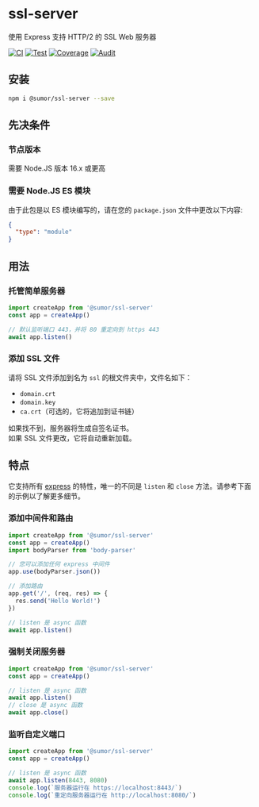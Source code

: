 # ssl-server

使用 Express 支持 HTTP/2 的 SSL Web 服务器

[![CI](https://github.com/sumor-cloud/ssl-server/actions/workflows/ci.yml/badge.svg)](https://github.com/sumor-cloud/ssl-server/actions/workflows/ci.yml)
[![Test](https://github.com/sumor-cloud/ssl-server/actions/workflows/ut.yml/badge.svg)](https://github.com/sumor-cloud/ssl-server/actions/workflows/ut.yml)
[![Coverage](https://github.com/sumor-cloud/ssl-server/actions/workflows/coverage.yml/badge.svg)](https://github.com/sumor-cloud/ssl-server/actions/workflows/coverage.yml)
[![Audit](https://github.com/sumor-cloud/ssl-server/actions/workflows/audit.yml/badge.svg)](https://github.com/sumor-cloud/ssl-server/actions/workflows/audit.yml)

## 安装

```bash
npm i @sumor/ssl-server --save
```

## 先决条件

### 节点版本

需要 Node.JS 版本 16.x 或更高

### 需要 Node.JS ES 模块

由于此包是以 ES 模块编写的，请在您的 `package.json` 文件中更改以下内容:

```json
{
  "type": "module"
}
```

## 用法

### 托管简单服务器

```javascript
import createApp from '@sumor/ssl-server'
const app = createApp()

// 默认监听端口 443，并将 80 重定向到 https 443
await app.listen()
```

### 添加 SSL 文件

请将 SSL 文件添加到名为 `ssl` 的根文件夹中，文件名如下：

- `domain.crt`
- `domain.key`
- `ca.crt`（可选的，它将追加到证书链）

如果找不到，服务器将生成自签名证书。  
如果 SSL 文件更改，它将自动重新加载。

## 特点

它支持所有 [express](https://www.npmjs.com/package/express) 的特性，唯一的不同是 `listen` 和 `close` 方法。请参考下面的示例以了解更多细节。

### 添加中间件和路由

```javascript
import createApp from '@sumor/ssl-server'
const app = createApp()
import bodyParser from 'body-parser'

// 您可以添加任何 express 中间件
app.use(bodyParser.json())

// 添加路由
app.get('/', (req, res) => {
  res.send('Hello World!')
})

// listen 是 async 函数
await app.listen()
```

### 强制关闭服务器

```javascript
import createApp from '@sumor/ssl-server'
const app = createApp()

// listen 是 async 函数
await app.listen()
// close 是 async 函数
await app.close()
```

### 监听自定义端口

```javascript
import createApp from '@sumor/ssl-server'
const app = createApp()

// listen 是 async 函数
await app.listen(8443, 8080)
console.log(`服务器运行在 https://localhost:8443/`)
console.log(`重定向服务器运行在 http://localhost:8080/`)
```
